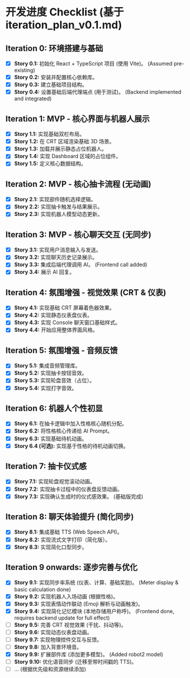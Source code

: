 # 开发进度 Checklist (基于 iteration_plan_v0.1.md)

## Iteration 0: 环境搭建与基础

- [x] **Story 0.1:** 初始化 React + TypeScript 项目 (使用 Vite)。 (Assumed pre-existing)
- [x] **Story 0.2:** 安装并配置核心依赖库。
- [x] **Story 0.3:** 建立基础项目结构。
- [x] **Story 0.4:** 设置基础后端代理端点 (用于测试)。 (Backend implemented and integrated)

## Iteration 1: MVP - 核心界面与机器人展示

- [x] **Story 1.1:** 实现基础双栏布局。
- [x] **Story 1.2:** 在 CRT 区域渲染基础 3D 场景。
- [x] **Story 1.3:** 加载并展示静态占位机器人。
- [x] **Story 1.4:** 实现 Dashboard 区域的占位组件。
- [x] **Story 1.5:** 定义核心数据结构。

## Iteration 2: MVP - 核心抽卡流程 (无动画)

- [x] **Story 2.1:** 实现部件随机选择逻辑。
- [x] **Story 2.2:** 实现抽卡触发与结果展示。
- [x] **Story 2.3:** 实现机器人模型动态更新。

## Iteration 3: MVP - 核心聊天交互 (无同步)

- [x] **Story 3.1:** 实现用户消息输入与发送。
- [x] **Story 3.2:** 实现聊天历史记录展示。
- [x] **Story 3.3:** 集成后端代理调用 AI。 (Frontend call added)
- [x] **Story 3.4:** 展示 AI 回复。

## Iteration 4: 氛围增强 - 视觉效果 (CRT & 仪表)

- [x] **Story 4.1:** 实现基础 CRT 屏幕着色器效果。
- [x] **Story 4.2:** 实现静态仪表盘仪表。
- [x] **Story 4.3:** 实现 Console 聊天窗口基础样式。
- [x] **Story 4.4:** 开始应用整体界面风格。

## Iteration 5: 氛围增强 - 音频反馈

- [x] **Story 5.1:** 集成音频管理库。
- [x] **Story 5.2:** 实现抽卡按钮音效。
- [x] **Story 5.3:** 实现轮盘音效（占位）。
- [x] **Story 5.4:** 实现打字音效。

## Iteration 6: 机器人个性初显

- [x] **Story 6.1:** 在抽卡逻辑中加入性格核心随机分配。
- [x] **Story 6.2:** 将性格核心传递给 AI Prompt。
- [x] **Story 6.3:** 实现基础待机动画。
- [x] **Story 6.4 (可选):** 实现基于性格的待机动画切换。

## Iteration 7: 抽卡仪式感

- [x] **Story 7.1:** 实现轮盘视觉滚动动画。
- [x] **Story 7.2:** 实现抽卡过程中的仪表盘反馈动画。
- [x] **Story 7.3:** 实现确认生成时的仪式感效果。 (基础版完成)

## Iteration 8: 聊天体验提升 (简化同步)

- [x] **Story 8.1:** 集成基础 TTS (Web Speech API)。
- [x] **Story 8.2:** 实现流式文字打印（简化版）。
- [x] **Story 8.3:** 实现简化口型同步。

## Iteration 9 onwards: 逐步完善与优化

- [x] **Story 9.1:** 实现同步率系统 (仪表、计算、基础奖励)。 (Meter display & basic calculation done)
- [x] **Story 9.2:** 实现机器人入场动画 (根据性格)。
- [x] **Story 9.3:** 实现表情动作联动 (Emoji 解析与动画触发)。
- [x] **Story 9.4:** 实现简化记忆模块 (本地存储用户称呼)。 (Frontend done, requires backend update for full effect)
- [ ] **Story 9.5:** 完善 CRT 视觉效果 (干扰、抖动等)。
- [ ] **Story 9.6:** 实现动态仪表盘动画。
- [ ] **Story 9.7:** 实现物理控件交互与反馈。
- [ ] **Story 9.8:** 加入背景环境音。
- [x] **Story 9.9:** 扩展部件库 (添加更多模型)。 (Added robot2 model)
- [ ] **Story 9.10:** 优化语音同步 (迁移至带时间戳的 TTS)。
- [ ] ... (根据优先级和资源继续添加)
